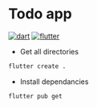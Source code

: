 # Todo app
[![dart](https://img.shields.io/badge/Dart-2DB6F5?style=for-the-badge&logo=dart&logoColor=FFFFFF)](https://dart.dev/)
[![flutter](https://img.shields.io/badge/Flutter-60C8F7?style=for-the-badge&logo=flutter&logoColor=FFFFFF)](https://flutter.dev/)

- Get all directories
```bash
flutter create .
```

- Install dependancies
```bash
flutter pub get
```